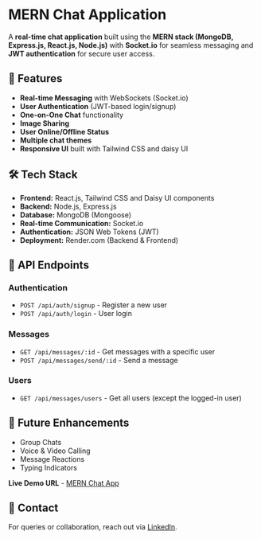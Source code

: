 # MERN Chat Application

A **real-time chat application** built using the **MERN stack (MongoDB, Express.js, React.js, Node.js)** with **Socket.io** for seamless messaging and **JWT authentication** for secure user access.

## 🚀 Features

- **Real-time Messaging** with WebSockets (Socket.io)
- **User Authentication** (JWT-based login/signup)
- **One-on-One Chat** functionality
- **Image Sharing**
- **User Online/Offline Status**
- **Multiple chat themes**
- **Responsive UI** built with Tailwind CSS and daisy UI

## 🛠️ Tech Stack

- **Frontend:** React.js, Tailwind CSS and Daisy UI components
- **Backend:** Node.js, Express.js
- **Database:** MongoDB (Mongoose)
- **Real-time Communication:** Socket.io
- **Authentication:** JSON Web Tokens (JWT)
- **Deployment:** Render.com (Backend & Frontend)

## 📌 API Endpoints

### Authentication

- `POST /api/auth/signup` - Register a new user
- `POST /api/auth/login` - User login

### Messages

- `GET /api/messages/:id` - Get messages with a specific user
- `POST /api/messages/send/:id` - Send a message

### Users

- `GET /api/messages/users` - Get all users (except the logged-in user)

## 📖 Future Enhancements

- Group Chats
- Voice & Video Calling
- Message Reactions
- Typing Indicators

**Live Demo URL** - [MERN Chat App](https://mern-chat-app-wyvi.onrender.com/login)

## 📩 Contact

For queries or collaboration, reach out via [LinkedIn](https://www.linkedin.com/in/ujjwal-sharma-1809-/).

